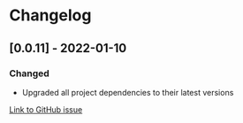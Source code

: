 # Changelog

## [0.0.11] - 2022-01-10

### Changed

- Upgraded all project dependencies to their latest versions

[Link to GitHub issue](https://github.com/PlanBGmbH/flinkey-web-components/issues/52)